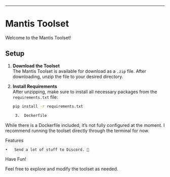 ----

# Mantis Toolset

Welcome to the Mantis Toolset!

## Setup

1. **Download the Toolset**  
   The Mantis Toolset is available for download as a `.zip` file. After downloading, unzip the file to your desired directory.

2. **Install Requirements**  
   After unzipping, make sure to install all necessary packages from the `requirements.txt` file:
   ```bash
   pip install -r requirements.txt

	3.	Dockerfile
While there is a Dockerfile included, it’s not fully configured at the moment. I recommend running the toolset directly through the terminal for now.

Features

	•	Send a lot of stuff to Discord. 🎉

Have Fun!

Feel free to explore and modify the toolset as needed.

